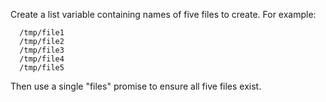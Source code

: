 Create a list variable containing names of five files to create.  For example:

      /tmp/file1
      /tmp/file2
      /tmp/file3
      /tmp/file4
      /tmp/file5

   Then use a single "files" promise to ensure all five files exist.
   
